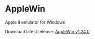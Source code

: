 AppleWin
========

Apple II emulator for Windows

Download latest release: [AppleWin v1.24.0](https://github.com/AppleWin/AppleWin/releases/download/v1.24.0/AppleWin1.24.0.0.zip)

